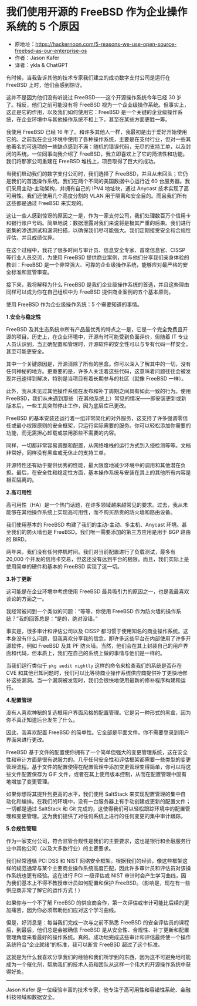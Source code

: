 # 我们使用开源的 FreeBSD 作为企业操作系统的 5 个原因

- 原地址：<https://hackernoon.com/5-reasons-we-use-open-source-freebsd-as-our-enterprise-os>
- 作者：Jason Kafer
- 译者：ykla & ChatGPT

有时候，当我告诉其他的技术专家我们建立的成功数字支付公司是运行在 FreeBSD 上时，他们会感到惊讶。

这并不是因为他们没有听说过 FreeBSD——这个开源操作系统今年已经 30 岁了。相反，他们之前可能没有将 FreeBSD 视为一个企业级操作系统。但事实上，这正是它的作用，以及我们如何使用它：FreeBSD 是一个关键的企业级操作系统，在企业环境中与其他操作系统不相上下，甚至在某些方面更胜一筹。

我使用 FreeBSD 已经 16 年了。和许多其他人一样，我最初是出于爱好开始使用它的。之前我在企业环境中使用了各种操作系统，主要是在支付行业，但对一些其他著名的可选项的一些缺点感到不满：随机的错误代码，无尽的支持工单，以及封闭的系统。一位同事向我介绍了 FreeBSD，我立即喜欢上了它的简洁性和功能。我们将那家公司重建在 FreeBSD 堆栈上，项目取得了巨大的成功。

当我们启动我们的数字支付公司时，我们选择了 FreeBSD，并且从未回头；它仍是我们的首选操作系统。我们在两个不同的美国数据中心运行近 60 台服务器。我们采用主动-主动架构，并拥有自己的 IPV4 地址块，通过 Anycast 技术实现了高可用性。我们还使用几个高度分割的 VLAN 用于隔离和安全目的。而且我们所有这些都是通过 FreeBSD 来实现的。

这让一些人感到惊讶的原因之一是，作为一家支付公司，我们处理数百万个信用卡和银行账户号码。简单地说：数据泄露对我们来说将是极其严重的后果。我们进行密集的渗透测试和漏洞扫描，以确保我们尽可能强大。我们定期接受安全和合规性评估，并且成绩优异。

在这个过程中，我花了很多时间与审计员、信息安全专家、首席信息官、CISSP 等行业人员交流，为使用 FreeBSD 提供商业案例，并与他们分享我们亲身体验的教训：FreeBSD 是一个非常强大、可靠的企业级操作系统，能够应对最严格的安全标准和监管审查。

接下来，我将解释为什么 FreeBSD 是我们企业级操作系统的首选，并且这些理由同样可以成为你在自己组织中为 FreeBSD 提供商业案例的五个基本原则。

使用 FreeBSD 作为企业级操作系统：5 个需要知道的事情。

**1.安全与稳定性**

FreeBSD 及其生态系统中所有产品最优秀的特点之一是，它是一个完全免费且开源的项目。历史上，在企业环境中，开源有时可能受到负面评价，但随着 IT 专业人员认识到，当正确配置和管理时，开源软件的安全性可以与专有代码一样安全，甚至可能更安全。

其中一个关键原因是，开源消除了所有的黑盒。你可以深入了解其中的一切，没有任何神秘的地方。更重要的是，许多人关注着这些代码，这意味着问题往往会被发现并迅速得到解决，特别是当项目有着长期参与的社区（就像 FreeBSD 一样）。

此外，我从未见过其他操作系统在发布和补丁周期之间具有如此一致的行为。使用 FreeBSD，我们从未遇到那些（在其他系统上）常见的情况——即安装更新或新版本后，一些工具突然停止工作，因为底层库已更改。

FreeBSD 的基本安装还运行着一组非常简化的对外服务，这支持了许多强调零信任或最小权限原则的安全框架，只运行实际需要的服务。你可以轻松添加你需要的功能，而无需担心卸载或禁用那些不需要的内容。

同样，一切都非常容易调整和配置，从网络堆栈的运行方式到入侵检测等等。文档非常好，同样没有黑盒或无休止的支持工单。

开源特性还有助于提供优秀的性能，最大限度地减少环境中的调用和其他潜在负担。最后，在安全性和稳定性方面，基本操作系统与安装在其上的其他所有内容是相互隔离的。

**2.高可用性**

高可用性（HA）是一个热门话题，在许多领域越来越常见的要求。过去，我从未能够在其他操作系统上实现高可用性，而不购买昂贵的防火墙和路由设备。

我们使用基本的 FreeBSD 构建了我们的主动-主动、多主机、Anycast 环境。甚至我们的防火墙也是 FreeBSD。我们唯一需要添加的第三方应用是用于 BGP 路由的 BIRD。

两年来，我们没有任何停机时间。我们对当前配置进行了负载测试，最多有 20,000 个并发的信用卡交易，但这还没有达到平台的极限。而且，我们实际上是使用简单的硬件和基本的 FreeBSD 实现了这一切。

**3.补丁更新**

这可能是在企业环境中考虑使用 FreeBSD 最具吸引力的原因之一，也是我最喜欢谈论的方面之一。

我经常被问到一个类似的问题：“等等，你使用 FreeBSD 作为防火墙的操作系统？”我的回答总是：“是的，绝对没错。”

事实是，很多审计和评估公司以及 CISSP 都习惯于使用知名的商业操作系统。这本身没有什么问题，但我喜欢分享我的信念，即许多这些平台在内部使用了许多开源软件，例如 FreeBSD 及其 PF 防火墙。当然，他们会在其上封装自己的用户界面和代码，但本质上，我们在自己的系统上做的事情与他们是一样的。

当我们运行类似于 `pkg audit nightly` 这样的命令来检查我们的系统是否存在 CVE 和其他已知问题时，我们可以比等待商业操作系统供应商提供补丁更快地修补这些漏洞。当一个漏洞被发现时，我们会很快地使用最新的修补程序构建和运行。

**4.配置管理**

没有人喜欢神秘的复选框用户界面风格的配置管理。它是另一种形式的黑盒，因为你不真正知道后台发生了什么。

因此，我喜欢配置 FreeBSD 的简单性。它全部是平面文件。你不需要登录到用户界面来进行更改。

FreeBSD 基于文件的配置使你拥有了一个简单但强大的变更管理系统，这在安全性和审计方面是很有说服力的。几乎任何安全性和评估框架都需要一些类型的变更管理流程。基于文件的配置使得在配置管理中添加变更管理变得简单，你可以将这些文件配置保存为 GIF 文件，或者在其上使用版本控制，从而在配置管理中固有地增加了变更管理。

如果你想将其提升到更高的水平，我们使用 SaltStack 来实现配置管理的集中自动化和编排。在我们的环境中，没有一台服务器上有手动创建或更新的配置文件；一切都是通过 SaltStack 和 Git 完成的，这使得我们可以轻松跟踪环境中的配置管理和变更管理。这为我们提供了对任何系统上进行的任何变更的集中审计跟踪。

**5.合规性管理**

作为一家支付公司，符合监管合规性是我们的主要要求，这也是银行和金融服务行业中其他公司（以及大多数行业）的主要要求。

我们经常遵循 PCI DSS 和 NIST 网络安全框架。根据我们的经验，像这些框架这样的规范通常与某个主要商业操作系统高度匹配，因此许多审计员和评估员对该操作系统也更有经验。这在进行 PCI 一级评估或 NIST 审计时会产生学习曲线，因为我们基本上不得不教授审计员如何配置和保护 FreeBSD。（影响是，现在有一些供应商非常了解它的运作方式！）

如果你与一个不了解 FreeBSD 的供应商合作，第一次评估或审计可能比后续的更加痛苦，因为你必须帮助他们应对这个学习曲线。

但是，好消息是：每当我们完成一次与之前不熟悉 FreeBSD 的安全评估员的课程后，到最后，他们总是会被确信 FreeBSD 是从安全性、合规性、补丁更新和配置管理角度来看最好的操作系统。真的。成功地完成这些审计和评估最终使一个操作系统符合“企业就绪”的标准，我可以断言 FreeBSD 超过了这个标准。

这就是为什么我喜欢分享我们的经验和我们所学到的东西，因为这不可避免地可能成为一个催化剂，帮助我们的技术人员和团队从这样一个伟大的开源操作系统中获得好处。

---

Jason Kafer 是一位经验丰富的技术专家，他专注于高可用性和容错性系统、金融科技领域和数据安全。
